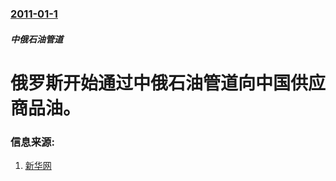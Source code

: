 ### [2011-01-1](/zh/news/2011/01/1/index.md)

##### 中俄石油管道
# 俄罗斯开始通过中俄石油管道向中国供应商品油。




### 信息来源:

1. [新华网](http://news.xinhuanet.com/world/2011-01/01/c_13673215.htm)

